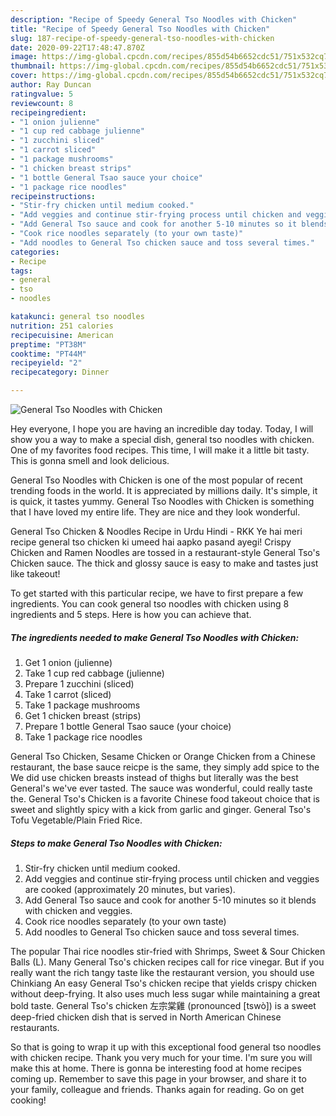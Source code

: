 ```yaml
---
description: "Recipe of Speedy General Tso Noodles with Chicken"
title: "Recipe of Speedy General Tso Noodles with Chicken"
slug: 187-recipe-of-speedy-general-tso-noodles-with-chicken
date: 2020-09-22T17:48:47.870Z
image: https://img-global.cpcdn.com/recipes/855d54b6652cdc51/751x532cq70/general-tso-noodles-with-chicken-recipe-main-photo.jpg
thumbnail: https://img-global.cpcdn.com/recipes/855d54b6652cdc51/751x532cq70/general-tso-noodles-with-chicken-recipe-main-photo.jpg
cover: https://img-global.cpcdn.com/recipes/855d54b6652cdc51/751x532cq70/general-tso-noodles-with-chicken-recipe-main-photo.jpg
author: Ray Duncan
ratingvalue: 5
reviewcount: 8
recipeingredient:
- "1 onion julienne"
- "1 cup red cabbage julienne"
- "1 zucchini sliced"
- "1 carrot sliced"
- "1 package mushrooms"
- "1 chicken breast strips"
- "1 bottle General Tsao sauce your choice"
- "1 package rice noodles"
recipeinstructions:
- "Stir-fry chicken until medium cooked."
- "Add veggies and continue stir-frying process until chicken and veggies are cooked (approximately 20 minutes, but varies)."
- "Add General Tso sauce and cook for another 5-10 minutes so it blends with chicken and veggies."
- "Cook rice noodles separately (to your own taste)"
- "Add noodles to General Tso chicken sauce and toss several times."
categories:
- Recipe
tags:
- general
- tso
- noodles

katakunci: general tso noodles 
nutrition: 251 calories
recipecuisine: American
preptime: "PT38M"
cooktime: "PT44M"
recipeyield: "2"
recipecategory: Dinner

---
```



![General Tso Noodles with Chicken](https://img-global.cpcdn.com/recipes/855d54b6652cdc51/751x532cq70/general-tso-noodles-with-chicken-recipe-main-photo.jpg)

Hey everyone, I hope you are having an incredible day today. Today, I will show you a way to make a special dish, general tso noodles with chicken. One of my favorites food recipes. This time, I will make it a little bit tasty. This is gonna smell and look delicious.

General Tso Noodles with Chicken is one of the most popular of recent trending foods in the world. It is appreciated by millions daily. It's simple, it is quick, it tastes yummy. General Tso Noodles with Chicken is something that I have loved my entire life. They are nice and they look wonderful.

General Tso Chicken &amp; Noodles Recipe in Urdu Hindi - RKK Ye hai meri recipe general tso chicken ki umeed hai aapko pasand ayegi! Crispy Chicken and Ramen Noodles are tossed in a restaurant-style General Tso&#39;s Chicken sauce. The thick and glossy sauce is easy to make and tastes just like takeout!


To get started with this particular recipe, we have to first prepare a few ingredients. You can cook general tso noodles with chicken using 8 ingredients and 5 steps. Here is how you can achieve that.

<!--inarticleads1-->

##### The ingredients needed to make General Tso Noodles with Chicken:

1. Get 1 onion (julienne)
1. Take 1 cup red cabbage (julienne)
1. Prepare 1 zucchini (sliced)
1. Take 1 carrot (sliced)
1. Take 1 package mushrooms
1. Get 1 chicken breast (strips)
1. Prepare 1 bottle General Tsao sauce (your choice)
1. Take 1 package rice noodles


General Tso Chicken, Sesame Chicken or Orange Chicken from a Chinese restaurant, the base sauce reicpe is the same, they simply add spice to the We did use chicken breasts instead of thighs but literally was the best General&#39;s we&#39;ve ever tasted. The sauce was wonderful, could really taste the. General Tso&#39;s Chicken is a favorite Chinese food takeout choice that is sweet and slightly spicy with a kick from garlic and ginger. General Tso&#39;s Tofu Vegetable/Plain Fried Rice. 

<!--inarticleads2-->

##### Steps to make General Tso Noodles with Chicken:

1. Stir-fry chicken until medium cooked.
1. Add veggies and continue stir-frying process until chicken and veggies are cooked (approximately 20 minutes, but varies).
1. Add General Tso sauce and cook for another 5-10 minutes so it blends with chicken and veggies.
1. Cook rice noodles separately (to your own taste)
1. Add noodles to General Tso chicken sauce and toss several times.


The popular Thai rice noodles stir-fried with Shrimps, Sweet &amp; Sour Chicken Balls (L). Many General Tso&#39;s chicken recipes call for rice vinegar. But if you really want the rich tangy taste like the restaurant version, you should use Chinkiang An easy General Tso&#39;s chicken recipe that yields crispy chicken without deep-frying. It also uses much less sugar while maintaining a great bold taste. General Tso&#39;s chicken 左宗棠雞 (pronounced [tswò]) is a sweet deep-fried chicken dish that is served in North American Chinese restaurants. 

So that is going to wrap it up with this exceptional food general tso noodles with chicken recipe. Thank you very much for your time. I'm sure you will make this at home. There is gonna be interesting food at home recipes coming up. Remember to save this page in your browser, and share it to your family, colleague and friends. Thanks again for reading. Go on get cooking!
